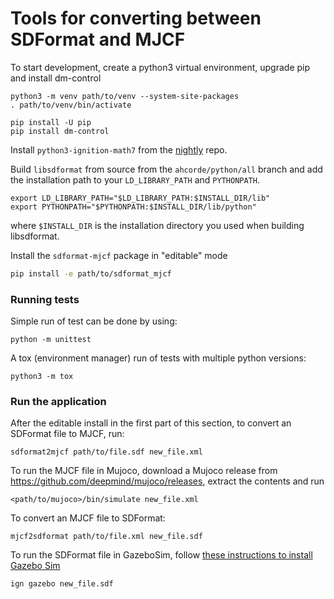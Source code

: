# Tools for converting between SDFormat and MJCF

To start development, create a python3 virtual environment, upgrade pip and
install dm-control

```
python3 -m venv path/to/venv --system-site-packages
. path/to/venv/bin/activate

pip install -U pip
pip install dm-control
```

Install `python3-ignition-math7` from the
[nightly](https://gazebosim.org/docs/all/release#type-of-releases) repo.

Build `libsdformat` from source from the `ahcorde/python/all` branch and add
the installation path to your `LD_LIBRARY_PATH` and `PYTHONPATH`.

```
export LD_LIBRARY_PATH="$LD_LIBRARY_PATH:$INSTALL_DIR/lib"
export PYTHONPATH="$PYTHONPATH:$INSTALL_DIR/lib/python"
```

where `$INSTALL_DIR` is the installation directory you used when building
libsdformat.

Install the `sdformat-mjcf` package in "editable" mode

```bash
pip install -e path/to/sdformat_mjcf
```

### Running tests

Simple run of test can be done by using:

```
python -m unittest
```

A tox (environment manager) run of tests with multiple python versions:

    python3 -m tox

### Run the application

After the editable install in the first part of this section, to convert an 
SDFormat file to MJCF, run:

```
sdformat2mjcf path/to/file.sdf new_file.xml
```

To run the MJCF file in Mujoco, download a Mujoco release from https://github.com/deepmind/mujoco/releases, 
extract the contents and run

```
<path/to/mujoco>/bin/simulate new_file.xml
```

To convert an MJCF file to SDFormat:

```
mjcf2sdformat path/to/file.xml new_file.sdf
```

To run the SDFormat file in GazeboSim, follow [these instructions to install Gazebo Sim](https://gazebosim.org/docs/latest/install)

```
ign gazebo new_file.sdf
```

